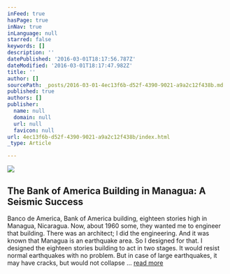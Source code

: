 ```yaml
---
inFeed: true
hasPage: true
inNav: true
inLanguage: null
starred: false
keywords: []
description: ''
datePublished: '2016-03-01T18:17:56.787Z'
dateModified: '2016-03-01T18:17:47.982Z'
title: ''
author: []
sourcePath: _posts/2016-03-01-4ec13f6b-d52f-4390-9021-a9a2c12f438b.md
published: true
authors: []
publisher:
  name: null
  domain: null
  url: null
  favicon: null
url: 4ec13f6b-d52f-4390-9021-a9a2c12f438b/index.html
_type: Article

---
```

![](https://the-grid-user-content.s3-us-west-2.amazonaws.com/590af674-3e2f-4036-ba55-0a110f9436eb.jpg)

## The Bank of America Building in Managua: A Seismic Success

Banco de America, Bank of America building, eighteen stories high in Managua, Nicaragua. Now, about 1960 some, they wanted me to engineer that building. There was an architect; I did the engineering. And it was known that Managua is an earthquake area. So I designed for that. I designed the eighteen stories building to act in two stages. It would resist normal earthquakes with no problem. But in case of large earthquakes, it may have cracks, but would not collapse ... [read more][0]

[0]: http://www.oac.cdlib.org/view?docId=kt4w1003s9;NAAN=13030&doc.view=frames&chunk.id=d0e10464&toc.id=d0e10239&brand=oac4